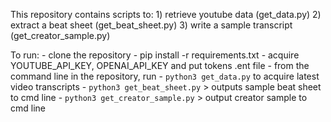 This repository contains scripts to:
    1) retrieve youtube data (get_data.py)
    2) extract a beat sheet (get_beat_sheet.py)
    3) write a sample transcript (get_creator_sample.py)

To run:
    - clone the repository
    - pip install -r requirements.txt
    - acquire YOUTUBE_API_KEY, OPENAI_API_KEY and put tokens .ent file
    - from the command line in the repository, run
        - `python3 get_data.py` to acquire latest video transcripts
        - `python3 get_beat_sheet.py` > outputs sample beat sheet to cmd line
        - `python3 get_creator_sample.py` > output creator sample to cmd line
